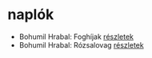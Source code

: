 # naplók

- Bohumil Hrabal: Foghíjak [részletek](_details/%7Bopf.creator%7D.md#id_442)
- Bohumil Hrabal: Rózsalovag [részletek](_details/%7Bopf.creator%7D.md#id_447)